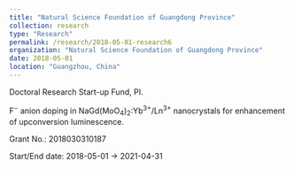 ```yaml
---
title: "Natural Science Foundation of Guangdong Province"
collection: research
type: "Research"
permalink: /research/2018-05-01-research6
organization: "Natural Science Foundation of Guangdong Province"
date: 2018-05-01
location: "Guangzhou, China"
---
```


Doctoral Research Start-up Fund, PI.

F<sup>−</sup> anion doping in NaGd(MoO<sub>4</sub>)<sub>2</sub>:Yb<sup>3+</sup>/Ln<sup>3+</sup> nanocrystals for enhancement of upconversion luminescence.

Grant No.: 2018030310187

Start/End date: 2018-05-01 → 2021-04-31

